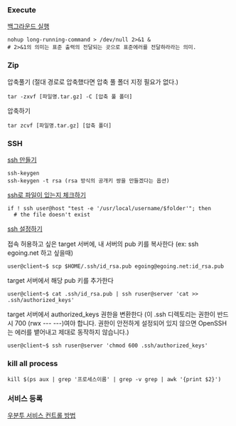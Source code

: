 ### Execute

[백그라운드 실행](http://unix.stackexchange.com/questions/103731/run-a-command-without-making-me-wait)

    nohup long-running-command > /dev/null 2>&1 &
    # 2>&1의 의미는 표준 출력의 전달되는 곳으로 표준에러를 전달하라라는 의미. 
    
### Zip

압축풀기 (절대 경로로 압축했다면 압축 풀 폴더 지정 필요가 없다.)

    tar -zxvf [파일명.tar.gz] -C [압축 풀 폴더]
압축하기

    tar zcvf [파일명.tar.gz] [압축 폴더]

### SSH
[ssh 만들기](https://git-scm.com/book/ko/v1/Git-%EC%84%9C%EB%B2%84-SSH-%EA%B3%B5%EA%B0%9C%ED%82%A4-%EB%A7%8C%EB%93%A4%EA%B8%B0)

    ssh-keygen
    ssh-keygen -t rsa (rsa 방식의 공개키 쌍을 만들겠다는 옵션)
    
[ssh로 파일이 있는지 체크하기](http://serverfault.com/questions/103174/check-to-see-if-a-directory-exists-remotely-shell-script)

    if ! ssh user@host "test -e '/usr/local/username/$folder'"; then
      # the file doesn't exist

[ssh 설정하기](https://opentutorials.org/module/432/3742)

접속 허용하고 싶은 target 서버에, 내 서버의 pub 키를 복사한다 (ex: ssh egoing.net 하고 싶을때)

    user@client~$ scp $HOME/.ssh/id_rsa.pub egoing@egoing.net:id_rsa.pub

target 서버에서 해당 pub 키를 추가한다

    user@client~$ cat .ssh/id_rsa.pub | ssh ruser@server 'cat >> .ssh/authorized_keys'

target 서버에서 authorized_keys 권한을 변환한다 (이 .ssh 디렉토리는 권한이 반드시 700 (rwx --- ---)여야 합니다. 권한이 안전하게 설정되어 있지 않으면 OpenSSH는 에러를 뱉어내고 제대로 동작하지 않습니다.)

    user@client~$ ssh ruser@server 'chmod 600 .ssh/authorized_keys'

### kill all process

    kill $(ps aux | grep '프로세스이름' | grep -v grep | awk '{print $2}')

### 서비스 등록

[우분투 서비스 컨트롤 방법](http://snoopybox.co.kr/1720)
